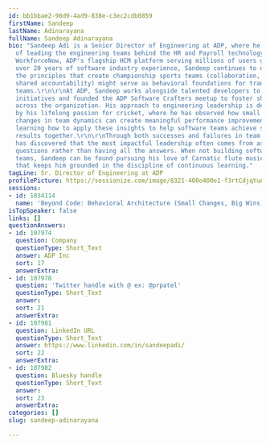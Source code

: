```yaml
---
id: bb1bbae2-90d9-4ad9-838e-c3ec2cdb0859
firstName: Sandeep
lastName: Adinarayana
fullName: Sandeep Adinarayana
bio: "Sandeep Adi is a Senior Director of Engineering at ADP, where he has the privilege
  of leading the engineering teams behind the HR and Payroll technology roadmap for
  WorkforceNow, ADP's flagship HCM platform serving millions of users globally. With
  over 20 years of software industry experience, Sandeep continues to explore how
  the principles that create championship sports teams (collaboration, trust, and
  shared accountability) might serve as behavioral foundations for transforming engineering
  teams.\r\n\r\nAt ADP, Sandeep works alongside talented developers to advance innersourcing
  initiatives and founded the ADP Software Crafters meetup to foster shared learning
  across the organization. His approach to engineering leadership is deeply influenced
  by his lifelong passion for cricket, where he has observed how small behavioral
  changes in team dynamics can create meaningful performance improvements. He is constantly
  learning how to apply these insights to help software teams achieve sustainable
  results together.\r\n\r\nThrough both successes and failures in team building, Sandeep
  has discovered that the most impactful leadership often comes from asking better
  questions rather than having all the answers. When not building software or supporting
  teams, Sandeep can be found pursuing his love of Carnatic flute music, a practice
  that keeps him grounded in the discipline of continuous learning."
tagLine: Sr. Director of Engineering at ADP
profilePicture: https://sessionize.com/image/8321-400o400o1-f3rtCdjqYuAzLLA1RWCPwK.jpg
sessions:
- id: 1034114
  name: 'Beyond Code: Behavioral Architecture (Small Changes, Big Wins)'
isTopSpeaker: false
links: []
questionAnswers:
- id: 107974
  question: Company
  questionType: Short_Text
  answer: ADP Inc
  sort: 17
  answerExtra:
- id: 107978
  question: 'Twitter handle with @ ex: @prpatel'
  questionType: Short_Text
  answer:
  sort: 21
  answerExtra:
- id: 107981
  question: LinkedIn URL
  questionType: Short_Text
  answer: https://www.linkedin.com/in/sandeepadi/
  sort: 22
  answerExtra:
- id: 107982
  question: Bluesky handle
  questionType: Short_Text
  answer:
  sort: 23
  answerExtra:
categories: []
slug: sandeep-adinarayana

---
```

